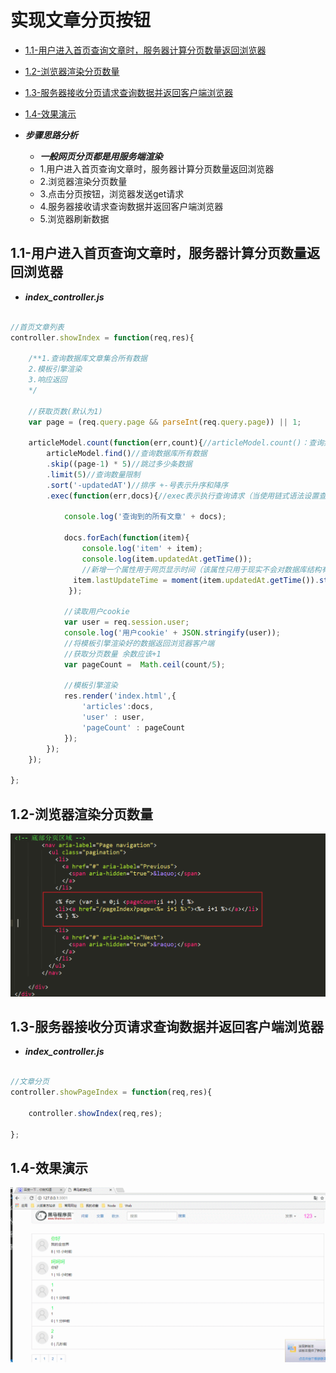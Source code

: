 # 实现文章分页按钮

* [1.1-用户进入首页查询文章时，服务器计算分页数量返回浏览器](#1.1)
* [1.2-浏览器渲染分页数量](#1.2)
* [1.3-服务器接收分页请求查询数据并返回客户端浏览器](#1.3)
* [1.4-效果演示](#1.4)

* ***步骤思路分析***
    * ***一般网页分页都是用服务端渲染***
    * 1.用户进入首页查询文章时，服务器计算分页数量返回浏览器
    * 2.浏览器渲染分页数量
    * 3.点击分页按钮，浏览器发送get请求
    * 4.服务器接收请求查询数据并返回客户端浏览器
    * 5.浏览器刷新数据

## <h2 id=1.1>1.1-用户进入首页查询文章时，服务器计算分页数量返回浏览器</h2>

* ***index_controller.js***

```javascript

//首页文章列表
controller.showIndex = function(req,res){

	/**1.查询数据库文章集合所有数据
	2.模板引擎渲染
	3.响应返回
	*/

	//获取页数(默认为1)
	var page = (req.query.page && parseInt(req.query.page)) || 1;

	articleModel.count(function(err,count){//articleModel.count()：查询集合数量
		articleModel.find()//查询数据库所有数据
		.skip((page-1) * 5)//跳过多少条数据
		.limit(5)//查询数量限制
		.sort('-updatedAT')//排序 +-号表示升序和降序
		.exec(function(err,docs){//exec表示执行查询请求（当使用链式语法设置查询参数时才需要使用exec方法）

			console.log('查询到的所有文章' + docs);

			docs.forEach(function(item){
				console.log('item' + item);
				console.log(item.updatedAt.getTime());
				//新增一个属性用于网页显示时间（该属性只用于现实不会对数据库结构有影响，也不建议修改mongoose数据）
			  item.lastUpdateTime = moment(item.updatedAt.getTime()).startOf('second').fromNow();
		     });

			//读取用户cookie
			var user = req.session.user;
			console.log('用户cookie' + JSON.stringify(user));
			//将模板引擎渲染好的数据返回浏览器客户端
			//获取分页数量 余数应该+1
			var pageCount =  Math.ceil(count/5);

			//模板引擎渲染
			res.render('index.html',{
				'articles':docs,
				'user' : user,
				'pageCount' : pageCount
			});
		});
	});
	
};

```

## <h2 id=1.2>1.2-浏览器渲染分页数量</h2>

![](images/0701.png)

## <h2 id=1.3>1.3-服务器接收分页请求查询数据并返回客户端浏览器</h2>

* ***index_controller.js***

```javascript

//文章分页
controller.showPageIndex = function(req,res){

	controller.showIndex(req,res);

};

```

## <h2 id=1.4>1.4-效果演示</h2>

![](images/0701.gif)